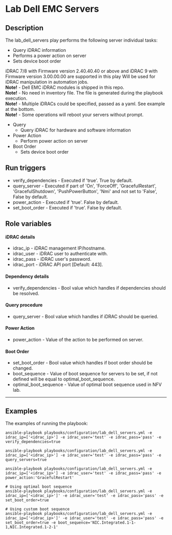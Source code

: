 # Lab Dell EMC Servers

## Description
The lab_dell_servers play performs the following server individual tasks:
- Query iDRAC information
- Performs a power action on server
- Sets device boot order

iDRAC 7/8 with Firmware version 2.40.40.40 or above and iDRAC 9 with Firmware version 3.00.00.00 are supported in this play
Will be used for iDRAC manipulation in automation jobs.  
**Note!** - Dell EMC iDRAC modules is shipped in this repo.  
**Note!** - No need in inventory file. The file is generated during the playbook execution.  
**Note!** - Multiple iDRACs could be specified, passed as a yaml. See example at the bottom.  
**Note!** - Some operations will reboot your servers without prompt.

* Query
    * Query iDRAC for hardware and software information
* Power Action
    * Perform power action on server
* Boot Order
    * Sets device boot order

## Run triggers
* verify_dependencies - Executed if 'true'. True by default.
* query_server - Executed if part of 'On', 'ForceOff', 'GracefulRestart', 'GracefulShutdown', 'PushPowerButton', 'Nmi' and not set to 'False', False by default.
* power_action - Executed if 'true'. False by default.
* set_boot_order - Executed if 'true'. False by default.

## Role variables
#### iDRAC details
- idrac_ip - iDRAC management IP/hostname.
- idrac_user - iDRAC user to authenticate with.
- idrac_pass - iDRAC user's password.
- idrac_port - iDRAC API port [Default: 443].

#### Dependency details
- verify_dependencies - Bool value which handles if dependencies should be resolved.

#### Query procedure
- query_server - Bool value which handles if iDRAC should be queried.

#### Power Action
- power_action - Value of the action to be performed on server.

#### Boot Order
- set_boot_order - Bool value which handles if boot order should be changed.
- boot_sequence - Value of boot sequence for servers to be set, if not defined will be equal to optimal_boot_sequence.
- optimal_boot_sequence - Value of optimal boot sequence used in NFV lab.

***
## Examples
The examples of running the playbook:  

```Installing dependencies:
ansible-playbook playbooks/configuration/lab_dell_servers.yml -e idrac_ip=['<idrac_ip>'] -e idrac_user='test' -e idrac_pass='pass' -e verify_dependencies=true
```

```Querying iDRAC:
ansible-playbook playbooks/configuration/lab_dell_servers.yml -e idrac_ip=['<idrac_ip>'] -e idrac_user='test' -e idrac_pass='pass' -e query_servers=true
```

```Power Action:
ansible-playbook playbooks/configuration/lab_dell_servers.yml -e idrac_ip=['<idrac_ip>'] -e idrac_user='test' -e idrac_pass='pass' -e power_action:'GracefulRestart'
```

```
# Using optimal boot sequence
ansible-playbook playbooks/configuration/lab_dell_servers.yml -e idrac_ip=['<idrac_ip>']' -e idrac_user='test' -e idrac_pass='pass' -e set_boot_order=true

# Using custom boot sequence
ansible-playbook playbooks/configuration/lab_dell_servers.yml -e idrac_ip=['<idrac_ip>']' -e idrac_user='test' -e idrac_pass='pass' -e set_boot_order=true -e boot_sequence='NIC.Integrated.1-1-1,NIC.Integrated.1-2-1'
```
